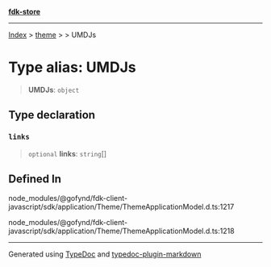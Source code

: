[**fdk-store**](../../../README.md)
***

[Index](../../../API.md) > [theme](../../README.md) > [<internal>](../README.md) > UMDJs

# Type alias: UMDJs

> **UMDJs**: `object`

## Type declaration

### `links`

> `optional` **links**: `string`[]

## Defined In

node\_modules/@gofynd/fdk-client-javascript/sdk/application/Theme/ThemeApplicationModel.d.ts:1217

node\_modules/@gofynd/fdk-client-javascript/sdk/application/Theme/ThemeApplicationModel.d.ts:1218

***
Generated using [TypeDoc](https://typedoc.org/) and [typedoc-plugin-markdown](https://www.npmjs.com/package/typedoc-plugin-markdown)

